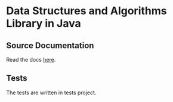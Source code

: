 # Data Structures and Algorithms Library in Java

## Source Documentation

Read the docs [here](https://amritpandey23.github.io/DSA-Library/).

## Tests

The tests are written in tests project.
